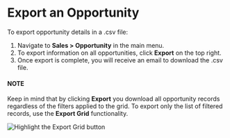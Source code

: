 # Export an Opportunity

To export  opportunity details in a .csv file:

1. Navigate to **Sales > Opportunity** in the main menu.
2. To export information on all opportunities, click **Export** on the top right.
3. Once export is complete, you will receive an email to download the .csv file.

#### NOTE
Keep in mind that by clicking **Export** you download all opportunity records regardless of the filters applied to the grid. To export only the list of filtered records, use the **Export Grid** functionality.

![Highlight the Export Grid button](user/img/getting_started/export_import/export_grid_opportunities.png)
